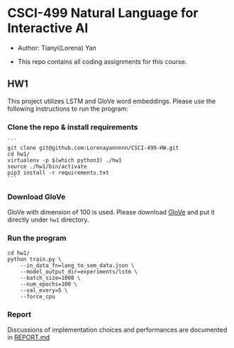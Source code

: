 # CSCI-499 Natural Language for Interactive AI
- Author: Tianyi(Lorena) Yan

- This repo contains all coding assignments for this course.

## HW1
This project utilizes LSTM and GloVe word embeddings. Please use the following instructions to run the program:

### Clone the repo & install requirements

	```
	git clone git@github.com:Lorenayannnnn/CSCI-499-HW.git
	cd hw1/
	virtualenv -p $(which python3) ./hw1
	source ./hw1/bin/activate
	pip3 install -r requirements.txt
	```

### Download GloVe
GloVe with dimension of 100 is used. Please download [GloVe](https://drive.google.com/file/d/1n15zWXLjxjqX72R6dHyAPTA3N5b22c_U/view?usp=sharing) and put it directly under `hw1` directory. 

### Run the program
```
cd hw1/
python train.py \
    --in_data_fn=lang_to_sem_data.json \
    --model_output_dir=experiments/lstm \
    --batch_size=1000 \
    --num_epochs=100 \
    --val_every=5 \
    --force_cpu 
```    

### Report
Discussions of implementation choices and performances are documented in [REPORT.md](hw1/REPORT.md)